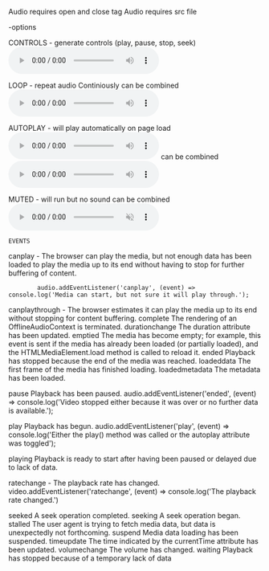 

Audio requires open and close tag
        <audio></audio>
Audio requires src file
        <audio src='./file location'></audio>

-options

CONTROLS - generate controls (play, pause, stop, seek)
        <audio controls src='./file location'></audio>

LOOP - repeat audio Continiously
        <audio loop src='./file location'></audio>
    can be combined
        <audio controls loop src='./file location'></audio>

AUTOPLAY - will play automatically on page load
        <audio controls loop src='./file location'></audio>
    can be combined
        <audio controls loop autoplay src='./file location'></audio>

MUTED - will run but no sound
        <audio muted src='./file location'></audio>
    can be combined
        <audio controls loop autoplay muted src='./file location'></audio>



    EVENTS

canplay -   The browser can play the media, but not enough data has been loaded to play the media up to its end 
            without having to stop for further buffering of content.
        
            audio.addEventListener('canplay', (event) => console.log('Media can start, but not sure it will play through.');
            
canplaythrough - The browser estimates it can play the media up to its end without stopping for content buffering.
complete 	The rendering of an OfflineAudioContext is terminated.
durationchange 	The duration attribute has been updated.
emptied 	The media has become empty; for example, this event is sent if the media has already been loaded (or partially loaded), and the HTMLMediaElement.load method is called to reload it.
ended 	Playback has stopped because the end of the media was reached.
loadeddata 	The first frame of the media has finished loading.
loadedmetadata 	The metadata has been loaded.

pause 	Playback has been paused.
        audio.addEventListener('ended', (event) => console.log('Video stopped either because it was over or no further data is available.');

play 	Playback has begun.
        audio.addEventListener('play', (event) => console.log('Either the play() method was called or the autoplay attribute was toggled');

playing 	Playback is ready to start after having been paused or delayed due to lack of data.

ratechange - The playback rate has changed.
             video.addEventListener('ratechange', (event) => console.log('The playback rate changed.')

seeked 	A seek operation completed.
seeking 	A seek operation began.
stalled 	The user agent is trying to fetch media data, but data is unexpectedly not forthcoming.
suspend 	Media data loading has been suspended.
timeupdate 	The time indicated by the currentTime attribute has been updated.
volumechange 	The volume has changed.
waiting 	Playback has stopped because of a temporary lack of data